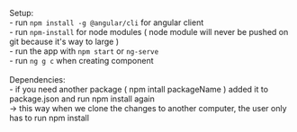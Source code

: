 Setup: <br />
    - run `npm install -g @angular/cli` for angular client <br />
    - run `npm-install` for node modules ( node module will never be pushed on git because it's way to large ) <br />
    - run the app with `npm start` or `ng-serve` <br />
    - run `ng g c` when creating component <br />
<br />
Dependencies:<br />
    - if you need another package ( npm intall packageName ) added it to package.json and run npm install again<br />
        -> this way when we clone the changes to another computer, the user only has to run npm install<br />
